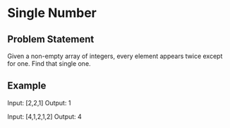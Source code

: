 # Single Number

## Problem Statement

Given a non-empty array of integers, every element appears twice except for one. Find that single one.

## Example

Input: [2,2,1]
Output: 1

Input: [4,1,2,1,2]
Output: 4
